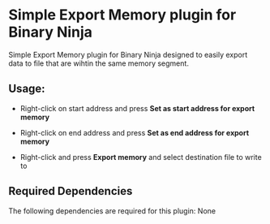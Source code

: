 # Simple Export Memory plugin for Binary Ninja

Simple Export Memory plugin for Binary Ninja designed to easily export data 
to file that are wihtin the same memory segment.

## Usage:

* Right-click on start address and press **Set as start address for export memory**

* Right-click on end address and press **Set as end address for export memory**

* Right-click and press **Export memory** and select destination file to write to

## Required Dependencies

The following dependencies are required for this plugin: None


